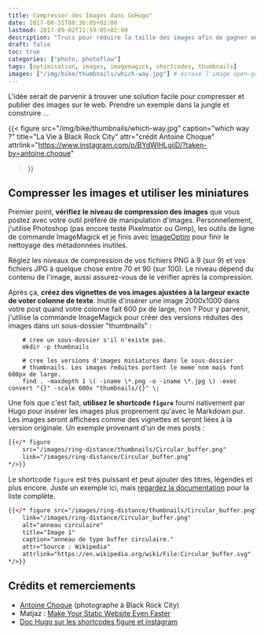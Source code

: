 ```yaml
---
title: Compresser des Images dans GoHugo"
date: 2017-08-31T08:36:05+02:00
lastmod: 2017-09-02T11:59:05+02:00 
description: "Trucs pour réduire la taille des images afin de gagner en performance."
draft: false
toc: true
categories: ["photo, photoflow"]
tags: [optimisation, images, imagemagick, shortcodes, thumbnails]
images: ["/img/bike/thumbnails/which-way.jpg"] # écrase l'image open-graph du site
--- 
```


L'idée serait de parvenir à trouver une solution facile pour compresser et publier des images sur le web. Prendre un exemple dans la jungle et construire ...

{{< figure 
  src="/img/bike/thumbnails/which-way.jpg"
  caption="which way ?"
  title="La Vie à Black Rock City"
  attr="crédit Antoine Choque" 
  attrlink="https://www.instagram.com/p/BYdWlHLgiiD/?taken-by=antoine.choque" 
>}} 

## Compresser les images et utiliser les miniatures

Premier point, **vérifiez le niveau de compression des images** que vous postez avec votre outil préféré de manipulation d'images. Personnellement, j'utilise Photoshop (pas encore testé Pixelmator ou Gimp), les outils de ligne de commande ImageMagick et je finis avec [ImageOptim](https://imageoptim.com/mac) pour finir le nettoyage des métadonnées inutiles.

Réglez les niveaux de compression de vos fichiers PNG à 9 (sur 9) et vos fichiers JPG à quelque chose entre 70 et 90 (sur 100). Le niveau dépend du contenu de l'image, aussi assurez-vous de le vérifier après la compression.

Après ça, **créez des vignettes de vos images ajustées à la largeur exacte de voter colonne de texte**. Inutile d'insérer une image 2000x1000 dans votre post quand votre colonne fait 600 px de large, non ? Pour y parvenir, j'utilise la commande ImageMagick pour créer des versions réduites des images dans un sous-dossier "thumbnails" : 

```shell    
    # cree un sous-dossier s'il n'existe pas.
    mkdir -p thumbnails
    
    # cree les versions d'images miniatures dans le sous-dossier
    # thumbnails. Les images reduites portent le meme nom mais font 600px de large.
    find . -maxdepth 1 \( -iname \*.png -o -iname \*.jpg \) -exec convert "{}" -scale 600x "thumbnails/{}" \;
```    

Une fois que c'est fait, **utilisez le shortcode `figure`** fourni nativement par Hugo pour insérer les images plus proprement qu'avec le Markdown pur. 
Les images seront affichées comme des vignettes et seront liées à la version originale. 
Un exemple provenant d'un de mes posts :

```html    
{{</* figure 
    src="/images/ring-distance/thumbnails/Circular_buffer.png" 
    link="/images/ring-distance/Circular_buffer.png"
*/>}}
```    

Le shortcode `figure` est très puissant et peut ajouter des titres, légendes et plus encore. Juste un exemple ici, mais [regardez la documentation](https://gohugo.io/extras/shortcodes#figure) pour la liste complète. 

```html
{{</* figure src="/images/ring-distance/thumbnails/Circular_buffer.png" 
    link="/images/ring-distance/Circular_buffer.png"
    alt="anneau circulaire" 
    title="Image 1"
    caption="anneau de type buffer circulaire."
    attr="Source : Wikipedia"
    attrlink="https://en.wikipedia.org/wiki/File:Circular_buffer.svg"
*/>}}
```    



## Crédits et remerciements 

- [Antoine Choque](https://www.instagram.com/antoine.choque/) (photographe à Black Rock City)
- Matjaz : [Make Your Static Website Even Faster](https://matjaz.it/hugo-power-user-make-your-static-website-even-faster/)
- [Doc Hugo sur les shortcodes figure et instagram](https://gohugo.io/content-management/shortcodes/#figure)

[`figure` shortcode]: #figure
[figureelement]: http://html5doctor.com/the-figure-figcaption-elements/ "un article de HTML5 doctor discutant des éléments fig et figcaption."
[Instagram]: https://www.instagram.com/



